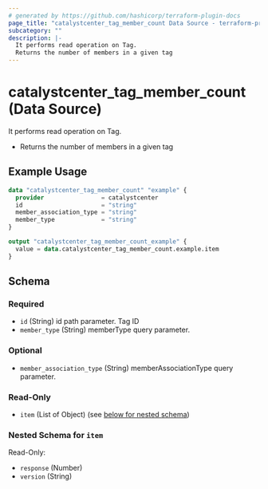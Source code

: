 ```yaml
---
# generated by https://github.com/hashicorp/terraform-plugin-docs
page_title: "catalystcenter_tag_member_count Data Source - terraform-provider-catalystcenter"
subcategory: ""
description: |-
  It performs read operation on Tag.
  Returns the number of members in a given tag
---
```


# catalystcenter_tag_member_count (Data Source)

It performs read operation on Tag.

- Returns the number of members in a given tag

## Example Usage

```terraform
data "catalystcenter_tag_member_count" "example" {
  provider                = catalystcenter
  id                      = "string"
  member_association_type = "string"
  member_type             = "string"
}

output "catalystcenter_tag_member_count_example" {
  value = data.catalystcenter_tag_member_count.example.item
}
```

<!-- schema generated by tfplugindocs -->
## Schema

### Required

- `id` (String) id path parameter. Tag ID
- `member_type` (String) memberType query parameter.

### Optional

- `member_association_type` (String) memberAssociationType query parameter.

### Read-Only

- `item` (List of Object) (see [below for nested schema](#nestedatt--item))

<a id="nestedatt--item"></a>
### Nested Schema for `item`

Read-Only:

- `response` (Number)
- `version` (String)
